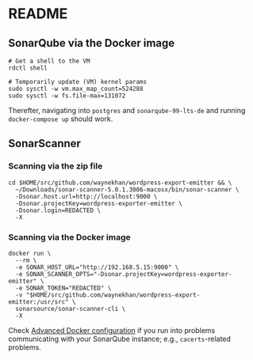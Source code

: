 # README

## SonarQube via the Docker image

```text
# Get a shell to the VM
rdctl shell

# Temporarily update (VM) kernel params
sudo sysctl -w vm.max_map_count=524288
sudo sysctl -w fs.file-max=131072
```

Therefter, navigating into `postgres` and `sonarqube-99-lts-de` and running `docker-compose up` should work.

## SonarScanner

### Scanning via the zip file

```text
cd $HOME/src/github.com/waynekhan/wordpress-export-emitter && \
  ~/Downloads/sonar-scanner-5.0.1.3006-macosx/bin/sonar-scanner \
  -Dsonar.host.url=http://localhost:9000 \
  -Dsonar.projectKey=wordpress-exporter-emitter \
  -Dsonar.login=REDACTED \
  -X
```

### Scanning via the Docker image

```text
docker run \
  --rm \
  -e SONAR_HOST_URL="http://192.168.5.15:9000" \
  -e SONAR_SCANNER_OPTS="-Dsonar.projectKey=wordpress-exporter-emitter" \
  -e SONAR_TOKEN="REDACTED" \
  -v "$HOME/src/github.com/waynekhan/wordpress-export-emitter:/usr/src" \
  sonarsource/sonar-scanner-cli \
  -X
```

Check [Advanced Docker configuration](https://docs.sonarsource.com/sonarqube/9.9/analyzing-source-code/scanners/sonarscanner/#advanced-docker-configuration) if you run into problems communicating with your SonarQube instance; e.g., `cacerts`-related problems.
